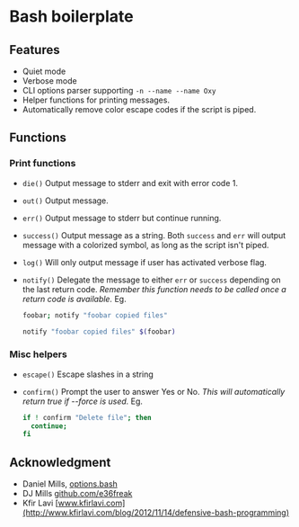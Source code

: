 # Bash boilerplate

## Features

* Quiet mode
* Verbose mode
* CLI options parser supporting `-n --name --name Oxy`
* Helper functions for printing messages.
* Automatically remove color escape codes if the script is piped.

## Functions

### Print functions

* `die()` Output message to stderr and exit with error code 1.
* `out()` Output message.
* `err()` Output message to stderr but continue running.
* `success()` Output message as a string. Both `success` and `err` will output message with a colorized symbol, as long as the script isn't piped.
* `log()` Will only output message if user has activated verbose flag.
* `notify()` Delegate the message to either `err` or `success` depending on the last return code. *Remember this function needs to be called once a return code is available.* Eg.

  ```bash
  foobar; notify "foobar copied files"

  notify "foobar copied files" $(foobar)
  ```

### Misc helpers

* `escape()` Escape slashes in a string
* `confirm()` Prompt the user to answer Yes or No. *This will automatically return true if --force is used.* Eg.

  ```bash
  if ! confirm "Delete file"; then
    continue;
  fi
  ```

## Acknowledgment

* Daniel Mills, [options.bash](https://github.com/e36freak/tools/blob/master/options.bash)
* DJ Mills [github.com/e36freak](https://github.com/e36freak)
* Kfir Lavi [www.kfirlavi.com](http://www.kfirlavi.com/blog/2012/11/14/defensive-bash-programming)
